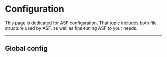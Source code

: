 # Configuration

This page is dedicated for ASF configuration. That topic includes both file structure used by ASF, as well as fine-tuning ASF to your needs.

---

## Global config